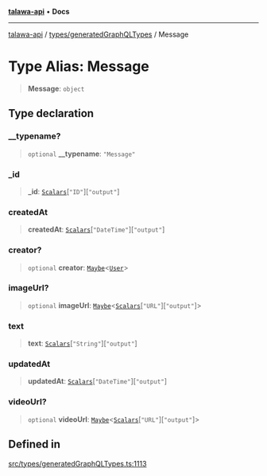 [**talawa-api**](../../../README.md) • **Docs**

***

[talawa-api](../../../modules.md) / [types/generatedGraphQLTypes](../README.md) / Message

# Type Alias: Message

> **Message**: `object`

## Type declaration

### \_\_typename?

> `optional` **\_\_typename**: `"Message"`

### \_id

> **\_id**: [`Scalars`](Scalars.md)\[`"ID"`\]\[`"output"`\]

### createdAt

> **createdAt**: [`Scalars`](Scalars.md)\[`"DateTime"`\]\[`"output"`\]

### creator?

> `optional` **creator**: [`Maybe`](Maybe.md)\<[`User`](User.md)\>

### imageUrl?

> `optional` **imageUrl**: [`Maybe`](Maybe.md)\<[`Scalars`](Scalars.md)\[`"URL"`\]\[`"output"`\]\>

### text

> **text**: [`Scalars`](Scalars.md)\[`"String"`\]\[`"output"`\]

### updatedAt

> **updatedAt**: [`Scalars`](Scalars.md)\[`"DateTime"`\]\[`"output"`\]

### videoUrl?

> `optional` **videoUrl**: [`Maybe`](Maybe.md)\<[`Scalars`](Scalars.md)\[`"URL"`\]\[`"output"`\]\>

## Defined in

[src/types/generatedGraphQLTypes.ts:1113](https://github.com/PalisadoesFoundation/talawa-api/blob/3bacbf38707ebd3e3e5f1bc5b4cc7aa3b2adc169/src/types/generatedGraphQLTypes.ts#L1113)

